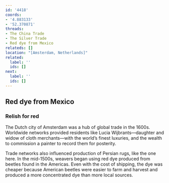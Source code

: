 ```yaml
---
id: '4418'
coords:
- '4.883133'
- '52.370871'
threads:
- The China Trade
- The Silver Trade
- Red dye from Mexico
relateds: []
location: "[Amsterdam, Netherlands]"
related:
  label: ''
  ids: []
next:
  label: ''
  ids: []
---
```


## Red dye from Mexico

### Relish for red

The Dutch city of Amsterdam was a hub of global trade in the 1600s. Worldwide networks provided residents like Lucia Wijbrants—daughter and widow of cloth merchants—with the world’s finest luxuries, and the wealth to commission a painter to record them for posterity.

Trade networks also influenced production of Persian rugs, like the one here. In the mid-1500s, weavers began using red dye produced from beetles found in the Americas. Even with the cost of shipping, the dye was cheaper because American beetles were easier to farm and harvest and produced a more concentrated dye than more local sources. 
